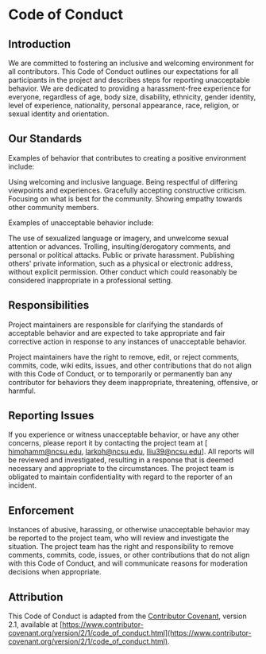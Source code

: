 # Code of Conduct

## Introduction

We are committed to fostering an inclusive and welcoming environment for all contributors. This Code of Conduct outlines our expectations for all participants in the project and describes steps for reporting unacceptable behavior. We are dedicated to providing a harassment-free experience for everyone, regardless of age, body size, disability, ethnicity, gender identity, level of experience, nationality, personal appearance, race, religion, or sexual identity and orientation.

## Our Standards

Examples of behavior that contributes to creating a positive environment include:

Using welcoming and inclusive language.
Being respectful of differing viewpoints and experiences.
Gracefully accepting constructive criticism.
Focusing on what is best for the community.
Showing empathy towards other community members.

Examples of unacceptable behavior include:

The use of sexualized language or imagery, and unwelcome sexual attention or advances.
Trolling, insulting/derogatory comments, and personal or political attacks.
Public or private harassment.
Publishing others' private information, such as a physical or electronic address, without explicit permission.
Other conduct which could reasonably be considered inappropriate in a professional setting.

## Responsibilities

Project maintainers are responsible for clarifying the standards of acceptable behavior and are expected to take appropriate and fair corrective action in response to any instances of unacceptable behavior.

Project maintainers have the right to remove, edit, or reject comments, commits, code, wiki edits, issues, and other contributions that do not align with this Code of Conduct, or to temporarily or permanently ban any contributor for behaviors they deem inappropriate, threatening, offensive, or harmful.

## Reporting Issues

If you experience or witness unacceptable behavior, or have any other concerns, please report it by contacting the project team at [
himohamm@ncsu.edu, 
larkoh@ncsu.edu, lliu39@ncsu.edu]. All reports will be reviewed and investigated, resulting in a response that is deemed necessary and appropriate to the circumstances. The project team is obligated to maintain confidentiality with regard to the reporter of an incident.

## Enforcement

Instances of abusive, harassing, or otherwise unacceptable behavior may be reported to the project team, who will review and investigate the situation. The project team has the right and responsibility to remove comments, commits, code, issues, or other contributions that do not align with this Code of Conduct, and will communicate reasons for moderation decisions when appropriate.

## Attribution

This Code of Conduct is adapted from the [Contributor Covenant](https://www.contributor-covenant.org), version 2.1, available at [https://www.contributor-covenant.org/version/2/1/code_of_conduct.html](https://www.contributor-covenant.org/version/2/1/code_of_conduct.html).